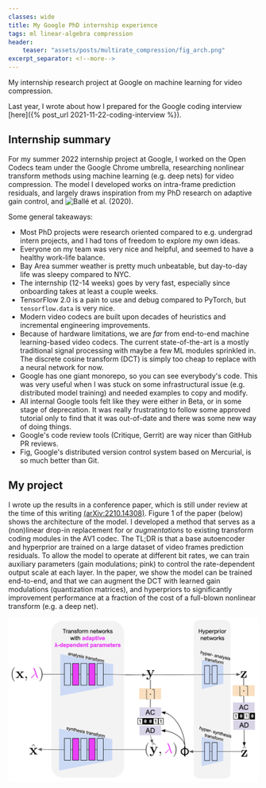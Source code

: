 ```yaml
---
classes: wide
title: My Google PhD internship experience
tags: ml linear-algebra compression
header:
    teaser: "assets/posts/multirate_compression/fig_arch.png"
excerpt_separator: <!--more-->
---
```

My internship research project at Google on machine learning for video compression.
<!--more-->

Last year, I wrote about how I prepared for the Google coding interview [here]({% post_url 2021-11-22-coding-interview %}).

## Internship summary

For my summer 2022 internship project at Google, I worked on the Open Codecs team under the Google Chrome umbrella, researching nonlinear transform methods using machine learning (e.g. deep nets) for video compression.
The model I developed works on intra-frame prediction residuals, and largely draws inspiration from my PhD research on adaptive gain control, and ![Ballé et al. (2020)](https://arxiv.org/abs/2007.03034).

Some general takeaways:

- Most PhD projects were research oriented compared to e.g. undergrad intern projects, and I had tons of freedom to explore my own ideas.
- Everyone on my team was very nice and helpful, and seemed to have a healthy work-life balance.
- Bay Area summer weather is pretty much unbeatable, but day-to-day life was sleepy compared to NYC.
- The internship (12-14 weeks) goes by very fast, especially since onboarding takes at least a couple weeks.
- TensorFlow 2.0 is a pain to use and debug compared to PyTorch, but `tensorflow.data` is very nice.
- Modern video codecs are built upon decades of heuristics and incremental engineering improvements.
- Because of hardware limitations, we are _far_ from end-to-end machine learning-based video codecs. The current state-of-the-art is a mostly traditional signal processing with maybe a few ML modules sprinkled in. The discrete cosine transform (DCT) is simply too cheap to replace with a neural network for now.
- Google has one giant monorepo, so you can see everybody's code. This was very useful when I was stuck on some infrastructural issue (e.g. distributed model training) and needed examples to copy and modify.
- All internal Google tools felt like they were either in Beta, or in some stage of deprecation. It was really frustrating to follow some approved tutorial only to find that it was out-of-date and there was some new way of doing things.
- Google's code review tools (Critique, Gerrit) are way nicer than GitHub PR reviews.
- Fig, Google's distributed version control system based on Mercurial, is so much better than Git.

## My project

I wrote up the results in a conference paper, which is still under review at the time of this writing [(arXiv:2210.14308)](https://arxiv.org/abs/2210.14308).
Figure 1 of the paper (below) shows the architecture of the model.
I developed a method that serves as a (non)linear drop-in replacement for or _augmentations_ to existing transform coding modules in the AV1 codec.
The TL;DR is that a base autoencoder and hyperprior are trained on a large dataset of video frames prediction residuals.
To allow the model to operate at different bit rates, we can train auxiliary parameters (gain modulations; pink) to control the rate-dependent output scale at each layer.
In the paper, we show the model can be trained end-to-end, and that we can augment the DCT with learned gain modulations (quantization matrices), and hyperpriors to significantly improvement performance at a fraction of the cost of a full-blown nonlinear transform (e.g. a deep net).

![architecture](/assets/posts/multirate_compression/fig_arch.png)
